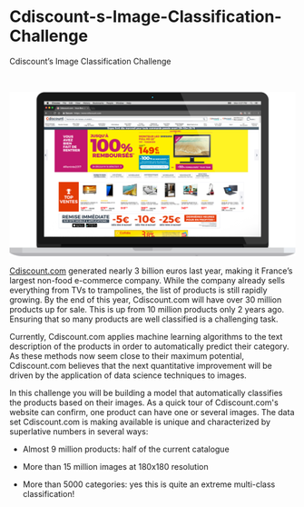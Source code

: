 Cdiscount-s-Image-Classification-Challenge
==========================================

Cdiscount’s Image Classification Challenge

 

![](Cdiscount.png)

[Cdiscount.com](https://www.cdiscount.com/) generated nearly 3 billion euros
last year, making it France’s largest non-food e-commerce company. While the
company already sells everything from TVs to trampolines, the list of products
is still rapidly growing. By the end of this year, Cdiscount.com will have over
30 million products up for sale. This is up from 10 million products only 2
years ago. Ensuring that so many products are well classified is a challenging
task.

Currently, Cdiscount.com applies machine learning algorithms to the text
description of the products in order to automatically predict their category. As
these methods now seem close to their maximum potential, Cdiscount.com believes
that the next quantitative improvement will be driven by the application of data
science techniques to images.

In this challenge you will be building a model that automatically classifies the
products based on their images. As a quick tour of Cdiscount.com's website can
confirm, one product can have one or several images. The data set Cdiscount.com
is making available is unique and characterized by superlative numbers in
several ways:

-   Almost 9 million products: half of the current catalogue

-   More than 15 million images at 180x180 resolution

-   More than 5000 categories: yes this is quite an extreme multi-class
    classification!

 
